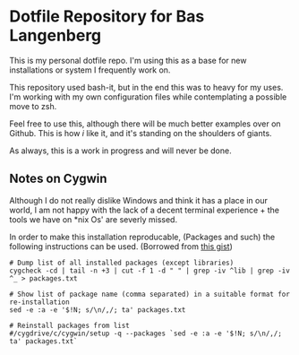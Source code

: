 # Dotfile Repository for Bas Langenberg

This is my personal dotfile repo. I'm using this as a base for new installations or system I frequently work on.

This repository used bash-it, but in the end this was to heavy for my uses. I'm working with my own configuration files while contemplating a possible move to zsh.

Feel free to use this, although there will be much better examples over on Github. This is how *i* like it, and it's standing on the shoulders of giants.

As always, this is a work in progress and will never be done.

## Notes on Cygwin
Although I do not really dislike Windows and think it has a place in our world, I am not happy with the lack of a decent terminal experience + the tools we have on *nix Os' are severly missed.

In order to make this installation reproducable, (Packages and such) the following instructions can be used. (Borrowed from [this gist](https://gist.github.com/maxxd/6753145))

    # Dump list of all installed packages (except libraries)
    cygcheck -cd | tail -n +3 | cut -f 1 -d " " | grep -iv ^lib | grep -iv ^_ > packages.txt
    
    # Show list of package name (comma separated) in a suitable format for re-installation
    sed -e :a -e '$!N; s/\n/,/; ta' packages.txt
    
    # Reinstall packages from list
    #/cygdrive/c/cygwin/setup -q --packages `sed -e :a -e '$!N; s/\n/,/; ta' packages.txt`

